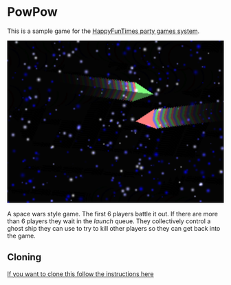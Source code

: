 PowPow
======

This is a sample game for the [HappyFunTimes party games system](http://greggman.github.io/HappyFunTimes).

<img src="screenshot.png" />

A space wars style game. The first 6 players battle it out. If there are more than 6 players they wait
in the *launch* queue. They collectively control a ghost ship they can use to try to kill other players
so they can get back into the game.

Cloning
-------

[If you want to clone this follow the instructions here](http://docs.happyfuntimes.net/docs/makinggames.html)



